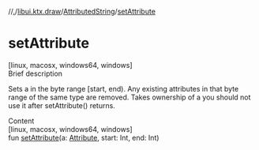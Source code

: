 //[.](../../index.md)/[libui.ktx.draw](../index.md)/[AttributedString](index.md)/[setAttribute](set-attribute.md)



# setAttribute  
[linux, macosx, windows64, windows]  
Brief description  


Sets a in the byte range \[start, end). Any existing attributes in that byte range of the same type are removed. Takes ownership of a you should not use it after setAttribute() returns.

  
  
  
Content  
[linux, macosx, windows64, windows]  
fun [setAttribute](set-attribute.md)(a: [Attribute](../-attribute/index.md), start: Int, end: Int)  



